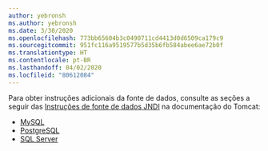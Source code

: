```yaml
---
author: yebronsh
ms.author: yebronsh
ms.date: 3/30/2020
ms.openlocfilehash: 773bb65604b3c0490711cd4413d0d6509ca179c9
ms.sourcegitcommit: 951fc116a9519577b5d35b6fb584abee6ae72b0f
ms.translationtype: HT
ms.contentlocale: pt-BR
ms.lasthandoff: 04/02/2020
ms.locfileid: "80612084"
---
```

Para obter instruções adicionais da fonte de dados, consulte as seções a seguir das [Instruções de fonte de dados JNDI](https://tomcat.apache.org/tomcat-9.0-doc/jndi-datasource-examples-howto.html) na documentação do Tomcat:

- [MySQL](https://tomcat.apache.org/tomcat-9.0-doc/jndi-datasource-examples-howto.html#MySQL_DBCP_2_Example)
- [PostgreSQL](https://tomcat.apache.org/tomcat-9.0-doc/jndi-datasource-examples-howto.html#PostgreSQL)
- [SQL Server](https://cwiki.apache.org/confluence/display/TOMCAT/UsingDataSources)
